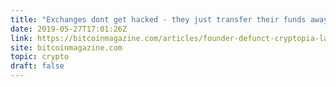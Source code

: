 ```yaml
---
title: "Exchanges dont get hacked - they just transfer their funds away and claim it was a hacker."
date: 2019-05-27T17:01:26Z
link: https://bitcoinmagazine.com/articles/founder-defunct-cryptopia-launches-new-crypto-exchange/?fbclid=IwAR1ucLLbLJ5ng94MIDKhAS7VbKzo9RqDRqCC2w1zASQtQqXynhkzqyM9g5U&utm_medium=RSS&utm_source=hune
site: bitcoinmagazine.com
topic: crypto
draft: false
---
```

